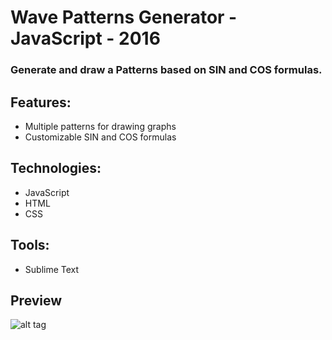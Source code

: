 # Wave Patterns Generator - JavaScript - 2016
### Generate and draw a Patterns based on SIN and COS formulas.

## Features:
- Multiple patterns for drawing graphs
- Customizable SIN and COS formulas

## Technologies:
- JavaScript
- HTML
- CSS

## Tools:
- Sublime Text

## Preview

![alt tag](https://github.com/panaitescu-paul/graph-samples/blob/master/Process/1.png) 
